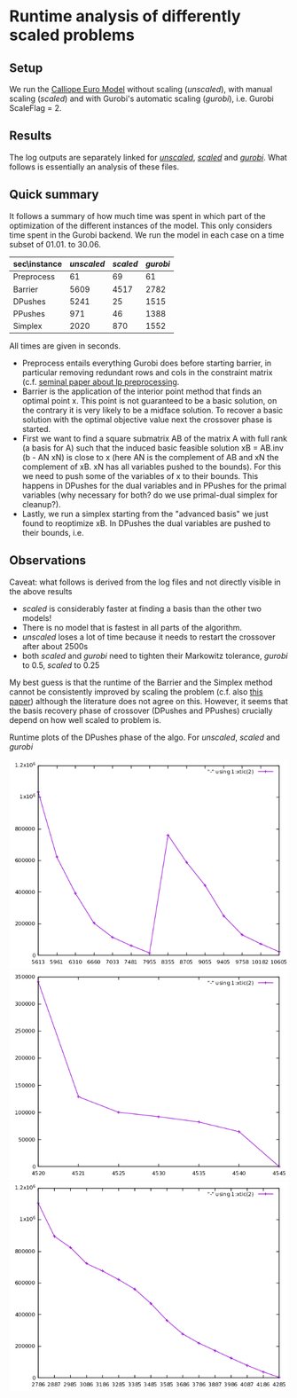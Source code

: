 # Runtime analysis of differently scaled problems

## Setup

We run the [Calliope Euro Model](https://github.com/timtroendle/euro-calliope) without scaling (*unscaled*), with manual scaling (*scaled*) and with Gurobi's automatic scaling (*gurobi*), i.e. Gurobi ScaleFlag = 2.

## Results

The log outputs are separately linked for [*unscaled*](./analysis/unscaled.log), [*scaled*](./analysis/scaled.log) and [*gurobi*](./analysis/gurobiscaled.log). What follows is essentially an analysis of these files.

## Quick summary

It follows a summary of how much time was spent in which part of the optimization of the different instances of the model. This only considers time spent in the Gurobi backend. We run the model in each case on a time subset of 01.01. to 30.06.

|sec\\instance|	*unscaled*|	*scaled*|	*gurobi*|	
|---|---|---|---|
|Preprocess |	61 | 69 |	61 |
|Barrier | 5609 | 4517 | 2782 |
|DPushes | 5241 | 25 | 1515 |
|PPushes | 971 | 46 | 1388 |
|Simplex | 2020 | 870 | 1552 |

All times are given in seconds. 
- Preprocess entails everything Gurobi does before starting barrier, in particular removing redundant rows and cols in the constraint matrix (c.f. [seminal paper about lp preprocessing](https://link.springer.com/article/10.1007/BF01580428).
- Barrier is the application of the interior point method that finds an optimal point x. This point is not guaranteed to be a basic solution, on the contrary it is very likely to be a midface solution. To recover a basic solution with the optimal objective value next the crossover phase is started.
- First we want to find a square submatrix AB of the matrix A with full rank (a basis for A) such that the induced basic feasible solution xB = AB.inv (b - AN xN) is close to x (here AN is the complement of AB and xN the complement of xB. xN has all variables pushed to the bounds). For this we need to push some of the variables of x to their bounds. This happens in DPushes for the dual variables and in PPushes for the primal variables (why necessary for both? do we use primal-dual simplex for cleanup?).
- Lastly, we run a simplex starting from the "advanced basis" we just found to reoptimize xB.
In DPushes the dual variables are pushed to their bounds, i.e. 

## Observations

Caveat: what follows is derived from the log files and not directly visible in the above results
- *scaled* is considerably faster at finding a basis than the other two models!
- There is no model that is fastest in all parts of the algorithm.
- *unscaled* loses a lot of time because it needs to restart the crossover after about 2500s
- both *scaled* and *gurobi* need to tighten their Markowitz tolerance, *gurobi* to 0.5, *scaled* to 0.25

My best guess is that the runtime of the Barrier and the Simplex method cannot be consistently improved by scaling the problem (c.f. also [this paper](https://link.springer.com/article/10.1007/s10589-011-9420-4)) although the literature does not agree on this. However, it seems that the basis recovery phase of crossover (DPushes and PPushes) crucially depend on how well scaled to problem is.

Runtime plots of the DPushes phase of the algo.
For *unscaled*, *scaled* and *gurobi*


![unscaled](./analysis/scaled.png)
![scaled](./analysis/unscaled.png)
![gurobi](./analysis/gurobi.png)

